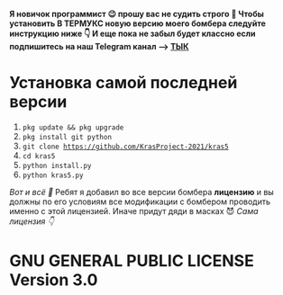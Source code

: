 <strong>Я новичок программист 😉 прошу вас не судить строго 🙏
Чтобы установить В ТЕРМУКС новую версию моего бомбера следуйте инструкцию ниже 👇
И еще пока не забыл будет классно если подпишитесь на наш Telegram канал --> [ТЫК](https://t.me/shit_coding)
</strong>

# Установка самой последней версии
1. <code>pkg update && pkg upgrade</code>
2. <code>pkg install git python</code>
3. <code>git clone https://github.com/KrasProject-2021/kras5</code>
4. <code>cd kras5</code>
5. <code>python install.py</code>
6. <code>python kras5.py</code>

<em>
Вот и всё 🙂
</em>
Ребят я добавил во все версии бомбера <strong>лицензию</strong> и вы должны по его условиям все модификации с бомбером проводить именно с этой лицензией. Иначе придут дяди в масках 😈
<em>Сама лицензия 👇</em>

<h1>GNU GENERAL PUBLIC LICENSE Version 3.0</h1>
